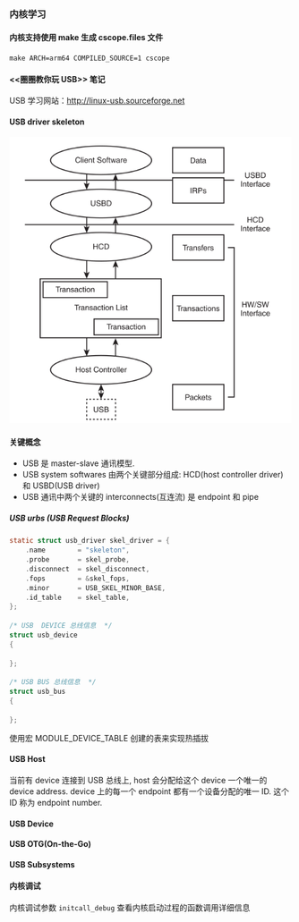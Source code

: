 ### 内核学习

#### 内核支持使用 make 生成 cscope.files 文件
``make ARCH=arm64 COMPILED_SOURCE=1 cscope``

#### <<圈圈教你玩 USB>> 笔记

USB 学习网站：http://linux-usb.sourceforge.net

#### USB driver skeleton
![usb_core](assets/USB_core.png)
#### 关键概念
* USB 是 master-slave 通讯模型.
* USB system softwares 由两个关键部分组成: HCD(host controller driver) 和 USBD(USB driver)
* USB 通讯中两个关键的 interconnects(互连流) 是 endpoint 和 pipe
##### USB urbs (USB Request Blocks)

``` C
static struct usb_driver skel_driver = {
    .name        = "skeleton",
    .probe       = skel_probe,
    .disconnect  = skel_disconnect,
    .fops        = &skel_fops,
    .minor       = USB_SKEL_MINOR_BASE,
    .id_table    = skel_table,
};

/* USB  DEVICE 总线信息  */
struct usb_device
{

};

/* USB BUS 总线信息  */
struct usb_bus
{

};
```
使用宏 MODULE_DEVICE_TABLE 创建的表来实现热插拔

#### USB Host
当前有 device 连接到 USB 总线上, host 会分配给这个 device 一个唯一的 device address.
device 上的每一个 endpoint 都有一个设备分配的唯一 ID. 这个 ID 称为 endpoint number.
#### USB Device

#### USB OTG(On-the-Go)

#### USB Subsystems

#### 内核调试
内核调试参数 ``initcall_debug`` 查看内核启动过程的函数调用详细信息
